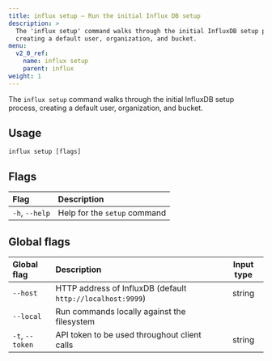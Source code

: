 ```yaml
---
title: influx setup – Run the initial Influx DB setup
description: >
  The 'influx setup' command walks through the initial InfluxDB setup process,
  creating a default user, organization, and bucket.
menu:
  v2_0_ref:
    name: influx setup
    parent: influx
weight: 1
---
```


The `influx setup` command walks through the initial InfluxDB setup process,
creating a default user, organization, and bucket.

## Usage
```
influx setup [flags]
```

## Flags
| Flag           | Description                  |
|:----           |:-----------                  |
| `-h`, `--help` | Help for the `setup` command |

## Global flags
| Global flag     | Description                                                | Input type |
|:-----------     |:-----------                                                |:----------:|
| `--host`        | HTTP address of InfluxDB (default `http://localhost:9999`) | string     |
| `--local`       | Run commands locally against the filesystem                |            |
| `-t`, `--token` | API token to be used throughout client calls               | string     |

